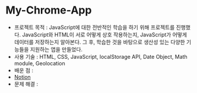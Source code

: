 # My-Chrome-App

- 프로젝트 목적 : JavaScript에 대한 전반적인 학습을 하기 위해 프로젝트를 진행했다. JavaScript와 HTML이 서로 어떻게 상호 작용하는지,
  JavaScript가 어떻게 데이터를 저장하는지 알아본다. 그 후, 학습한 것을 바탕으로 생산성 있는 다양한 기능들을 지원하는 앱을 만들었다.
- 사용 기술 : HTML, CSS, JavaScript, localStorage API, Date Object, Math module, Geolocation
- 배운 점 :
- [Notion](https://www.notion.so/044a7641c9494dacb221fc7d6256ac8e)
- 문제 해결 :
